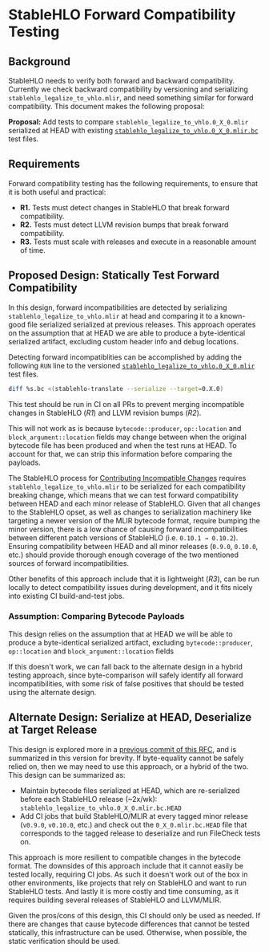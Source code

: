 # StableHLO Forward Compatibility Testing

## Background

StableHLO needs to verify both forward and backward compatibility. Currently we
check backward compatibility by versioning and serializing
`stablehlo_legalize_to_vhlo.mlir`, and need something similar for forward
compatibility. This document makes the following proposal:

**Proposal:** Add tests to compare `stablehlo_legalize_to_vhlo.0_X_0.mlir`
serialized at HEAD with existing [`stablehlo_legalize_to_vhlo.0_X_0.mlir.bc`](https://github.com/openxla/stablehlo/blob/main/stablehlo/tests/stablehlo_legalize_to_vhlo.0_9_0.mlir.bc)
test files.

## Requirements

Forward compatibility testing has the following requirements, to ensure that it
is both useful and practical:

* **R1.** Tests must detect changes in StableHLO that break forward compatibility.
* **R2.** Tests must detect LLVM revision bumps that break forward compatibility.
* **R3.** Tests must scale with releases and execute in a reasonable amount
of time.

## Proposed Design: Statically Test Forward Compatibility

In this design, forward incompatibilities are detected by serializing
`stablehlo_legalize_to_vhlo.mlir` at head and comparing it to a known-good file
serialized serialized at previous releases. This approach operates on the
assumption that at HEAD we are able to produce a byte-identical serialized
artifact, excluding custom header info and debug locations.

Detecting forward incompatiblities can be accomplished by adding the following
`RUN` line to the versioned [`stablehlo_legalize_to_vhlo.0_X_0.mlir`](https://github.com/search?q=repo%3Aopenxla%2Fstablehlo+path%3A**%2Fstablehlo_legalize_to_vhlo.0_*&type=code)
test files.

```bash
diff %s.bc <(stablehlo-translate --serialize --target=0.X.0)
```

This test should be run in CI on all PRs to prevent merging incompatible changes
in StableHLO (_R1_) and LLVM revision bumps (_R2_).

This will not work as is because `bytecode::producer`, `op::location` and
`block_argument::location` fields may change between when the original bytecode
file has been produced and when the test runs at HEAD. To account for that,
we can strip this information before comparing the payloads.

The StableHLO process for [Contributing Incompatible Changes](https://github.com/openxla/stablehlo/blob/main/docs/vhlo.md#add-versioned-serialization-test)
requires `stablehlo_legalize_to_vhlo.mlir` to be serialized for each
compatibility breaking change, which means that we can test forward
compatibility between HEAD and each minor release of StableHLO. Given that
all changes to the StableHLO opset, as well as changes to serialization
machinery like targeting a newer version of the MLIR bytecode format, require
bumping the minor version, there is a low chance of causing forward
incompatibilities between different patch versions of StableHLO (i.e.
`0.10.1 → 0.10.2`). Ensuring compatibility between HEAD and all minor releases
(`0.9.0`, `0.10.0`, etc.) should provide thorough enough coverage of the two
mentioned sources of forward incompatibilities.

Other benefits of this approach include that it is lightweight (_R3_), can be run
locally to detect compatibility issues during development, and it fits nicely into
existing CI build-and-test jobs.

### Assumption: Comparing Bytecode Payloads

This design relies on the assumption that at HEAD we will be able to produce
a byte-identical serialized artifact, excluding `bytecode::producer`,
`op::location` and `block_argument::location` fields

If this doesn't work, we can fall back to the alternate design in a hybrid
testing approach, since byte-comparison will safely identify all forward
incompatibilities, with some risk of false positives that should be tested
using the alternate design.

## Alternate Design: Serialize at HEAD, Deserialize at Target Release

This design is explored more in a [previous commit of this RFC](https://github.com/openxla/stablehlo/blob/0792eb75e85c54f9d106878569b088d03c568b70/rfcs/20230517-forward-compatibility-testing.md#preferred-design-serialize-at-head-deserialize-at-target-release),
and is summarized in this version for brevity. If byte-equality cannot be safely
relied on, then we may need to use this approach, or a hybrid of the two. This
design can be summarized as:

* Maintain bytecode files serialized at HEAD, which are re-serialized before
  each StableHLO release (~2x/wk):
  `stablehlo_legalize_to_vhlo.0_X_0.mlir.bc.HEAD`
* Add CI jobs that build StableHLO/MLIR at every tagged minor release
  (`v0.9.0`, `v0.10.0`, etc.) and check out the `0_X_0.mlir.bc.HEAD` file that
  corresponds to the tagged release to deserialize and run FileCheck tests on.

This approach is more resilient to compatible changes in the bytecode format.
The downsides of this approach include that it cannot easily be tested locally,
requiring CI jobs. As such it doesn't work out of the box in other environments,
like projects that rely on StableHLO and want to run StableHLO tests. And
lastly it is more costly and time consuming, as it requires building several
releases of StableHLO and LLVM/MLIR.

Given the pros/cons of this design, this CI should only be used as needed.
If there are changes that cause bytecode differences that cannot be tested
statically, this infrastructure can be used. Otherwise, when possible, the
static verification should be used.

